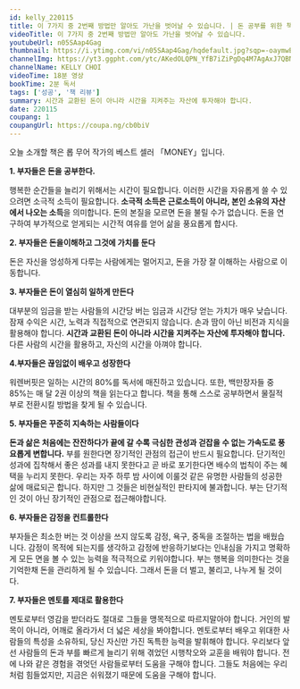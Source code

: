 ```yaml
---
id: kelly_220115
title: 이 7가지 중 2번째 방법만 알아도 가난을 벗어날 수 있습니다. | 돈 공부를 위한 책 8 | 기업가의 책방 | 웰씽킹 책방
videoTitle: 이 7가지 중 2번째 방법만 알아도 가난을 벗어날 수 있습니다.
youtubeUrl: n05SAap4Gag
thumbnail: https://i.ytimg.com/vi/n05SAap4Gag/hqdefault.jpg?sqp=-oaymwEcCPYBEIoBSFXyq4qpAw4IARUAAIhCGAFwAcABBg==&rs=AOn4CLCzi_Ft5ZYvTON_bCIM76HwBiZ_jA
channelImg: https://yt3.ggpht.com/ytc/AKedOLQPN_YfB7iZiPgDq4M7AgAxJ7QBNEaPHdo3V8QU=s176-c-k-c0x00ffffff-no-rj
channelName: KELLY CHOI
videoTime: 18분 영상
bookTime: 2분 독서
tags: ['성공', '책 리뷰']
summary: 시간과 교환된 돈이 아니라 시간을 지켜주는 자산에 투자해야 합니다.
date: 220115
coupang: 1
coupangUrl: https://coupa.ng/cb0biV
---
```


오늘 소개할 책은 롭 무어 작가의 베스트 셀러 「MONEY」입니다.


**1. 부자들은 돈을 공부한다.**

행복한 순간들을 늘리기 위해서는 시간이 필요합니다. 이러한 시간을 자유롭게 쓸 수 있으려면 소극적 소득이 필요합니다. **소극적 소득은 근로소득이 아니라, 본인 소유의 자산에서 나오는 소득**을 의미합니다. 돈의 본질을 모르면 돈을 불릴 수가 없습니다. 돈을 연구하여 부가적으로 얻게되는 시간적 여유를 얻어 삶을 풍요롭게 합시다.

**2. 부자들은 돈을이해하고 그것에 가치를 둔다**

돈은 자신을 엉성하게 다루는 사람에게는 멀어지고, 돈을 가장 잘 이해하는 사람으로 이동합니다.

**3. 부자들은 돈이 열심히 일하게 만든다**

대부분의 임금을 받는 사람들의 시간당 버는 임금과 시간당 얻는 가치가 매우 낮습니다. 잠재 수익은 시간, 노력과 직접적으로 연관되지 않습니다. 손과 땀이 아닌 비전과 지식을 활용해야 합니다. **시간과 교환된 돈이 아니라 시간을 지켜주는 자산에 투자해야 합니다.** 다른 사람의 시간을 활용하고, 자신의 시간을 아껴야 합니다.


**4.부자들은 끊임없이 배우고 성장한다**

워렌버핏은 일하는 시간의 80%를 독서에 매진하고 있습니다. 또한, 백만장자들 중 85%는 매 달 2권 이상의 책을 읽는다고 합니다. 책을 통해 스스로 공부하면서 물질적 부로 전환시킬 방법을 찾게 될 수 있습니다.

**5. 부자들은 꾸준히 지속하는 사람들이다**

**돈과 삶은 처음에는 잔잔하다가 끝에 갈 수록 극심한 관성과 걷잡을 수 없는 가속도로 풍요롭게 변합니다.** 부를 원한다면 장기적인 관점의 접근이 반드시 필요합니다. 단기적인 성과에 
집착해서 좋은 성과를 내지 못한다고 곧 바로 포기한다면 배수의 법칙이 주는 혜택을 누리지 못한다. 우리는 자주 하루 밤 사이에 이룰것 같은 유명한 사람들의 성공한 삶에 매료되곤 합니다. 하지만 그 것들은 비현실적인 판타지에 불과합니다. 부는 단기적인 것이 아닌 장기적인 관점으로 접근해야합니다.

**6. 부자들은 감정을 컨트롤한다**

부자들은 최소한 버는 것 이상을 쓰지 않도록 감정, 욕구, 중독을 조절하는 법을 배웠습니다. 감정이 목적에 되는지를 생각하고 감정에 반응하기보다는 인내심을 가지고 명확하게 모든 면을 볼 수 있는 능력을 적극적으로 키워야합니다. 부는 행복을 의미한다는 것을 기억한채 돈을 관리하게 될 수 있습니다. 그래서 돈을 더 벌고, 불리고, 나누게 될 것이다.


**7. 부자들은 멘토를 제대로 활용한다**

멘토로부터 영감을 받더라도 절대로 그들을 맹목적으로 따르지말아야 합니다. 거인의 발목이 아니라, 어깨로 올라가서 더 넓은 세상을 봐야합니다. 멘토로부터 배우고 위대한 사람들의 특성을 소유하되, 당신 자신만 가진 독특한 능력을 발휘해야 합니다. 우리보다 앞선 사람들의 돈과 부를 빠르게 늘리기 위해 겪었던 시행착오와 교훈을 배워야 합니다. 전에 나와 같은 경험을 겪엇던 사람들로부터 도움을 구해야 합니다. 그들도 처음에는 우리처럼 힘들었지만, 지금은 쉬워졌기 때문에 도움을 구해야 합니다.